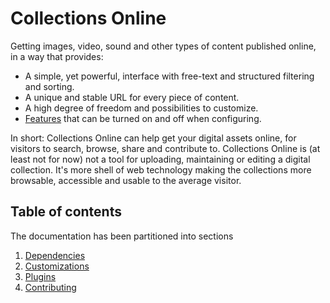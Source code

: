 # Collections Online

Getting images, video, sound and other types of content published online, in a
way that provides:

- A simple, yet powerful, interface with free-text and structured filtering and
  sorting.
- A unique and stable URL for every piece of content.
- A high degree of freedom and possibilities to customize.
- [Features](./FEATURES.md) that can be turned on and off when configuring.

In short: Collections Online can help get your digital assets online, for
visitors to search, browse, share and contribute to. Collections Online is
(at least not for now) not a tool for uploading, maintaining or editing a
digital collection. It's more shell of web technology making the collections
more browsable, accessible and usable to the average visitor.

## Table of contents

The documentation has been partitioned into sections

1. [Dependencies](./DEPENDENCIES.md)
2. [Customizations](./CUSTOMIZATIONS.md)
3. [Plugins](./PLUGINS.md)
4. [Contributing](./CONTRIBUTING.md)
